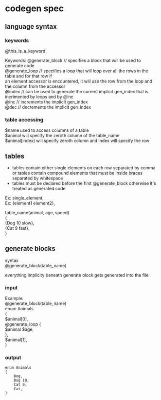 # codegen spec

## language syntax
### keywords
@this_is_a_keyword

Keywords:
@generate_block // specifies a block that will be used to generate code  
@generate_loop // specifies a loop that will loop over all the rows in the table and for that row if  
						       an element accessor is encountered, it will use the row from the loop and the column from the accessor  
@index // can be used to generate the current implicit gen_index that is incrimented by loops and by @inc  
@inc // increments the implicit gen_index  
@dec // decrements the implicit gen_index  

### table accessing

$name used to access columns of a table   
$animal will specify the zeroth column of the table_name  
$animal[index] will specify zeroth column and index will specify the row  


## tables
- tables contain either single elements on each row separated by comma or
tables contain compound elements that must be inside braces separated by whitespace  
- tables must be declared before the first @generate_block otherwise it's treated as generated code  

Ex: single_element,  
Ex: {element1 element2},  

table_name(animal, age, speed)  
{  
	{Dog 10 slow},  
	{Cat  9 fast},  
}  


## generate blocks
syntax  
	@generate_block(table_name)  
  
everything implicity beneath generate block gets generated into the file  

### input
Example:  
@generate_block(table_name)  
enum Animals  
{  
	$animal[0],  
	@generate_loop {  
		$animal $age,  
	},  
	$animal[1],  
}  

### output
```
enum Animals
{
	Dog,
	Dog 10,
	Cat 9,
	Cat,
}
```

